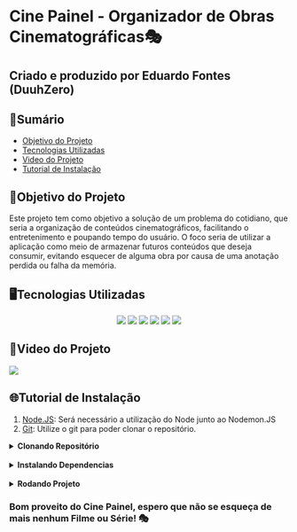 # Cine Painel - Organizador de Obras Cinematográficas🎭
## Criado e produzido por Eduardo Fontes (<a src="https://github.com/DuuhZero">DuuhZero</a>)

## 📑Sumário
- [Objetivo do Projeto](#objetivo-do-projeto)
- [Tecnologias Utilizadas](#tecnologias)
- [Video do Projeto](#video-projeto)
- [Tutorial de Instalação](#instalacao)

## 🚀Objetivo do Projeto <a name="objetivo-do-projeto"></a>
<p> Este projeto tem como objetivo a solução de um problema do cotidiano, que seria a organização de conteúdos cinematográficos, facilitando o entretenimento e poupando tempo do usuário. O foco seria de utilizar a aplicação como meio de armazenar futuros conteúdos que deseja consumir, evitando esquecer de alguma obra por causa de uma anotação perdida ou falha da memória.</p>

## 🖥️Tecnologias Utilizadas <a name="tecnologias"></a>
<div align="center">
<img src="https://img.shields.io/badge/HTML5-E34F26?style=for-the-badge&logo=html5&logoColor=white">
<img src="https://img.shields.io/badge/JavaScript-F7DF1E?style=for-the-badge&logo=javascript&logoColor=black">
<img src="https://img.shields.io/badge/CSS3-1572B6?style=for-the-badge&logo=css3&logoColor=white">
<img src="https://img.shields.io/badge/TypeScript-007ACC?style=for-the-badge&logo=typescript&logoColor=white">
<img src="https://img.shields.io/badge/Node.Js-C1FE01?style=for-the-badge&logo=Node.JS">
<img src="https://img.shields.io/badge/Express.js-F9DE1C?style=for-the-badge&logo=Express">
</div>

## 📌Video do Projeto <a name="video-projeto"></a>
<img src="docs/CinePainelV1.gif">

## 🌐Tutorial de Instalação <a name="instalacao"></a>

1. [Node.JS](https://nodejs.org/en/download/): Será necessário a utilização do Node junto ao Nodemon.JS
2. [Git](https://git-scm.com/downloads): Utilize o git para poder clonar o repositório.

<details>
  <summary><b>Clonando Repositório</b></summary>

  Para clonar o projeto e utilizá-lo em seu computador, siga os seguintes passos:
  
  Crie uma pasta onde deseja armazenar nosso projeto, e então abra-a e clique no url da pasta, após isto, escreva em cima do url `cmd`, para abrir o prompt de comando. E então execute o comando abaixo:
  
  > _Obs.: Caso você esteja no LINUX, a parte de escrever "cmd" não irá funcionar, então clique com o botão direito na pasta que você criou e selecione a opção "Abrir no terminal"_

  
  ```
  git clone https://github.com/DuuhZero/Cine_Painel.git
  ``` 

</details>
<br>
<details>
  <summary><b>Instalando Dependencias</b></summary>
  Após a instalação do Node.Js, você terá acesso ao "npm" que será utilizado para instalar o Nodemon e o Express.

  O `Nodemon` é responsável por atualizar a página de maneira dinamica e o `Express` por criar um servidor local onde a aplicação possa rodar.

  Execute os comandos abaixo:

  > _Obs.: Os comandos serão iguais tanto para OS Windows ou Linux, basta selecionar o `cmd` ou o `terminal`_

  ```
  npm install express --save
  ```

  ```
  npm install nodemon -g
  ```

</details>
<br>
<details>
  <summary><b>Rodando Projeto</b></summary>
  Após a instalação das dependencias, você tem tudo necessário para rodar a aplicação.

  Estando dentro do diretório Cine Painel (`/Cine_Painel`) no seu cmd ou terminal, basta executar o comando abaixo:

  ```
  nodemon app.js
  ```

  Após executado irá ser dito `"Servidor Iniciado com sucesso"`.
  
  Agora em seu navegador basta apenas escrever na aba de endereço este URL:

  ```
  localhost:3000/
  ```

  Caso queira parar o projeto, apenas digite `Ctrl+C` no cmd ou terminal que o serviço será encerrado.

  > _O site utiliza a tecnologia de LocalStorage, então sua lista não irá ser apagada após desligar o programa, só irá ocorrer isto caso seja limpado o histórico de Cookies que o seu navegador salvou da página Cine Painel_.

</details>

### Bom proveito do Cine Painel, espero que não se esqueça de mais nenhum Filme ou Série! 🎭



